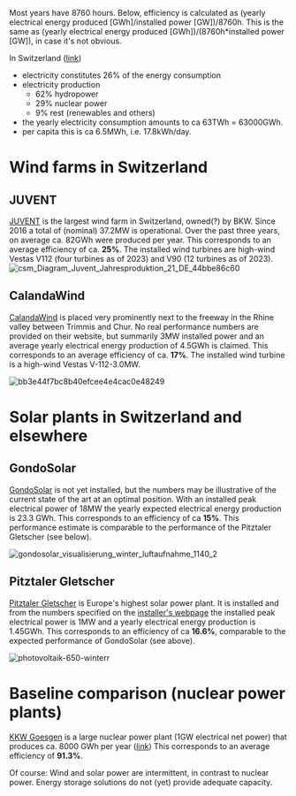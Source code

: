 Most years have 8760 hours. Below, efficiency is calculated as (yearly electrical energy produced [GWh]/installed power [GW])/8760h. This is the same as 
(yearly electrical energy produced [GWh])/(8760h*installed power [GW]), in case it's not obvious.

In Switzerland ([link](https://www.eda.admin.ch/aboutswitzerland/en/home/wirtschaft/energie/energie---fakten-und-zahlen.html))
* electricity constitutes 26% of the energy consumption
* electricity production
  * 62% hydropower
  * 29% nuclear power
  * 9% rest (renewables and others) 
* the yearly electricity consumption amounts to ca 63TWh = 63000GWh.
* per capita this is ca 6.5MWh, i.e. 17.8kWh/day.

# Wind farms in  Switzerland

## JUVENT
[JUVENT](https://www.juvent.ch/de/windkraftwerk/uebersicht) is the largest wind farm in Switzerland, owned(?) by BKW. Since 2016 a total of (nominal) 37.2MW is operational. 
Over the past three years, on average ca. 82GWh were produced per year. This corresponds to an average efficiency of ca. **25%**. The installed wind turbines are high-wind Vestas V112 (four turbines as of 2023) and V90 (12 turbines as of 2023).
![csm_Diagram_Juvent_Jahresproduktion_21_DE_44bbe86c60](https://user-images.githubusercontent.com/5073648/218494987-d7499869-51ce-4322-b784-d770c497d8e1.png)


## CalandaWind
[CalandaWind](https://www.calandawind.ch) is placed very prominently next to the freeway in the Rhine valley between Trimmis and Chur. No real performance numbers are provided on their website, but summarily
3MW installed power and an average yearly electrical energy production of 4.5GWh is claimed. This corresponds to an average efficiency of ca. **17%**. The installed wind turbine is a high-wind Vestas V-112-3.0MW.

![bb3e44f7bc8b40efcee4e4cac0e48249](https://user-images.githubusercontent.com/5073648/222080149-5516e07e-b1a0-4fbe-a62c-6a5a5dc51152.jpg)


# Solar plants in Switzerland and elsewhere

## GondoSolar
[GondoSolar](https://www.gondosolar.ch/das-projekt) is not yet installed, but the numbers may be illustrative of the current state of the art at an optimal position. With an installed peak electrical power of 18MW the yearly expected electrical energy production is 23.3 GWh. This corresponds to an efficiency of ca **15%**. This performance estimate is comparable to the performance of the Pitztaler Gletscher (see below).


![gondosolar_visualisierung_winter_luftaufnahme_1140_2](https://user-images.githubusercontent.com/5073648/218497212-02f3da4b-f8ad-459f-ad5b-423e0d3f7929.jpg)


## Pitztaler Gletscher
[Pitztaler Gletscher](https://www.pitztal.com/de/sommer/aktivitaeten/photovoltaik-am-pitztaler-gletscher) is Europe's highest solar power plant. It is installed and from the numbers specified on the [installer's webpage](https://www.ehoch2.co.at/photovoltaik/pitztaler-gletscher.html) the installed peak electrical power is 1MW and a yearly electrical energy production is 1.45GWh. This corresponds to an efficiency of ca **16.6%**, comparable to the expected performance of GondoSolar (see above). 

![photovoltaik-650-winterr](https://user-images.githubusercontent.com/5073648/222077092-4915aa20-cb3a-418e-a157-539d0b010fbd.jpg)


# Baseline comparison (nuclear power plants)
[KKW Goesgen](https://www.kkg.ch) is a large nuclear power plant (1GW electrical net power) that produces ca. 8000 GWh per year ([link](https://www.kkg.ch/de/ueber-uns/medienmitteilungen/jahresabschluss-2021.html))
This corresponds to an average efficiency of **91.3%**. 


Of course: Wind and solar power are intermittent, in contrast to nuclear power. Energy storage solutions do not (yet) provide adequate capacity.
